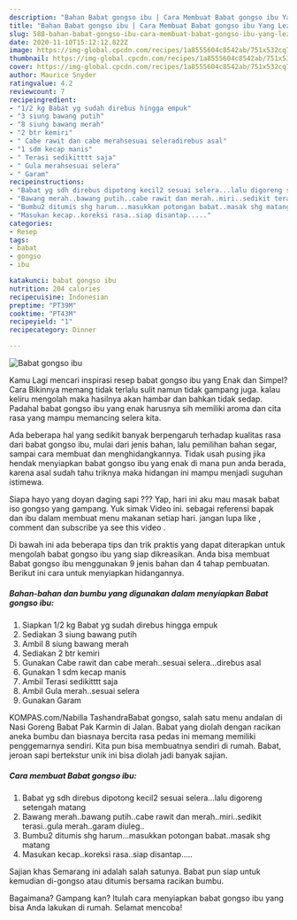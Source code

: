 ```yaml
---
description: "Bahan Babat gongso ibu | Cara Membuat Babat gongso ibu Yang Lezat"
title: "Bahan Babat gongso ibu | Cara Membuat Babat gongso ibu Yang Lezat"
slug: 588-bahan-babat-gongso-ibu-cara-membuat-babat-gongso-ibu-yang-lezat
date: 2020-11-10T15:12:12.822Z
image: https://img-global.cpcdn.com/recipes/1a8555604c8542ab/751x532cq70/babat-gongso-ibu-foto-resep-utama.jpg
thumbnail: https://img-global.cpcdn.com/recipes/1a8555604c8542ab/751x532cq70/babat-gongso-ibu-foto-resep-utama.jpg
cover: https://img-global.cpcdn.com/recipes/1a8555604c8542ab/751x532cq70/babat-gongso-ibu-foto-resep-utama.jpg
author: Maurice Snyder
ratingvalue: 4.2
reviewcount: 7
recipeingredient:
- "1/2 kg Babat yg sudah direbus hingga empuk"
- "3 siung bawang putih"
- "8 siung bawang merah"
- "2 btr kemiri"
- " Cabe rawit dan cabe merahsesuai seleradirebus asal"
- "1 sdm kecap manis"
- " Terasi sedikitttt saja"
- " Gula merahsesuai selera"
- " Garam"
recipeinstructions:
- "Babat yg sdh direbus dipotong kecil2 sesuai selera...lalu digoreng setengah matang"
- "Bawang merah..bawang putih..cabe rawit dan merah..miri..sedikit terasi..gula merah..garam diuleg.."
- "Bumbu2 ditumis shg harum...masukkan potongan babat..masak shg matang"
- "Masukan kecap..koreksi rasa..siap disantap....."
categories:
- Resep
tags:
- babat
- gongso
- ibu

katakunci: babat gongso ibu 
nutrition: 204 calories
recipecuisine: Indonesian
preptime: "PT39M"
cooktime: "PT43M"
recipeyield: "1"
recipecategory: Dinner

---
```



![Babat gongso ibu](https://img-global.cpcdn.com/recipes/1a8555604c8542ab/751x532cq70/babat-gongso-ibu-foto-resep-utama.jpg)

Kamu Lagi mencari inspirasi resep babat gongso ibu yang Enak dan Simpel? Cara Bikinnya memang tidak terlalu sulit namun tidak gampang juga. kalau keliru mengolah maka hasilnya akan hambar dan bahkan tidak sedap. Padahal babat gongso ibu yang enak harusnya sih memiliki aroma dan cita rasa yang mampu memancing selera kita.

Ada beberapa hal yang sedikit banyak berpengaruh terhadap kualitas rasa dari babat gongso ibu, mulai dari jenis bahan, lalu pemilihan bahan segar, sampai cara membuat dan menghidangkannya. Tidak usah pusing jika hendak menyiapkan babat gongso ibu yang enak di mana pun anda berada, karena asal sudah tahu triknya maka hidangan ini mampu menjadi suguhan istimewa.

Siapa hayo yang doyan daging sapi ??? Yap, hari ini aku mau masak babat iso gongso yang gampang. Yuk simak Video ini. sebagai referensi bapak dan ibu dalam membuat menu makanan setiap hari. jangan lupa like , comment dan subscribe ya see this video .


Di bawah ini ada beberapa tips dan trik praktis yang dapat diterapkan untuk mengolah babat gongso ibu yang siap dikreasikan. Anda bisa membuat Babat gongso ibu menggunakan 9 jenis bahan dan 4 tahap pembuatan. Berikut ini cara untuk menyiapkan hidangannya.

<!--inarticleads1-->

##### Bahan-bahan dan bumbu yang digunakan dalam menyiapkan Babat gongso ibu:

1. Siapkan 1/2 kg Babat yg sudah direbus hingga empuk
1. Sediakan 3 siung bawang putih
1. Ambil 8 siung bawang merah
1. Sediakan 2 btr kemiri
1. Gunakan  Cabe rawit dan cabe merah..sesuai selera...direbus asal
1. Gunakan 1 sdm kecap manis
1. Ambil  Terasi sedikitttt saja
1. Ambil  Gula merah..sesuai selera
1. Gunakan  Garam


KOMPAS.com/Nabilla TashandraBabat gongso, salah satu menu andalan di Nasi Goreng Babat Pak Karmin di Jalan. Babat yang diolah dengan racikan aneka bumbu dan biasnaya bercita rasa pedas ini memang memiliki penggemarnya sendiri. Kita pun bisa membuatnya sendiri di rumah. Babat, jeroan sapi bertekstur unik ini bisa diolah jadi banyak sajian. 

<!--inarticleads2-->

##### Cara membuat Babat gongso ibu:

1. Babat yg sdh direbus dipotong kecil2 sesuai selera...lalu digoreng setengah matang
1. Bawang merah..bawang putih..cabe rawit dan merah..miri..sedikit terasi..gula merah..garam diuleg..
1. Bumbu2 ditumis shg harum...masukkan potongan babat..masak shg matang
1. Masukan kecap..koreksi rasa..siap disantap.....


Sajian khas Semarang ini adalah salah satunya. Babat pun siap untuk kemudian di-gongso atau ditumis bersama racikan bumbu. 

Bagaimana? Gampang kan? Itulah cara menyiapkan babat gongso ibu yang bisa Anda lakukan di rumah. Selamat mencoba!
